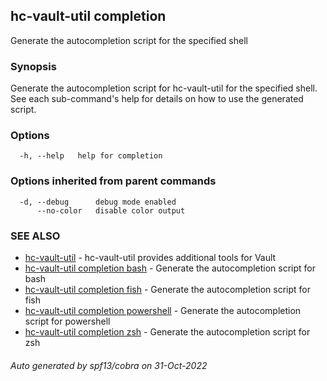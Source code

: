 ## hc-vault-util completion

Generate the autocompletion script for the specified shell

### Synopsis

Generate the autocompletion script for hc-vault-util for the specified shell.
See each sub-command's help for details on how to use the generated script.


### Options

```
  -h, --help   help for completion
```

### Options inherited from parent commands

```
  -d, --debug      debug mode enabled
      --no-color   disable color output
```

### SEE ALSO

* [hc-vault-util](hc-vault-util.md)	 - hc-vault-util provides additional tools for Vault
* [hc-vault-util completion bash](hc-vault-util_completion_bash.md)	 - Generate the autocompletion script for bash
* [hc-vault-util completion fish](hc-vault-util_completion_fish.md)	 - Generate the autocompletion script for fish
* [hc-vault-util completion powershell](hc-vault-util_completion_powershell.md)	 - Generate the autocompletion script for powershell
* [hc-vault-util completion zsh](hc-vault-util_completion_zsh.md)	 - Generate the autocompletion script for zsh

###### Auto generated by spf13/cobra on 31-Oct-2022
